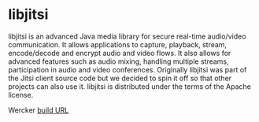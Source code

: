 libjitsi
========

libjitsi is an advanced Java media library for secure real-time audio/video communication. It allows applications to capture, playback, stream, encode/decode and encrypt audio and video flows. It also allows for advanced features such as audio mixing, handling multiple streams, participation in audio and video conferences.  Originally libjitsi was part of the Jitsi client source code but we decided to spin it off so that other projects can also use it.  libjitsi is distributed under the terms of the Apache license. 


Wercker [build URL](https://app.wercker.com/#Alianza/libjitsi/build/58dd85768e77b30001699d0a)
